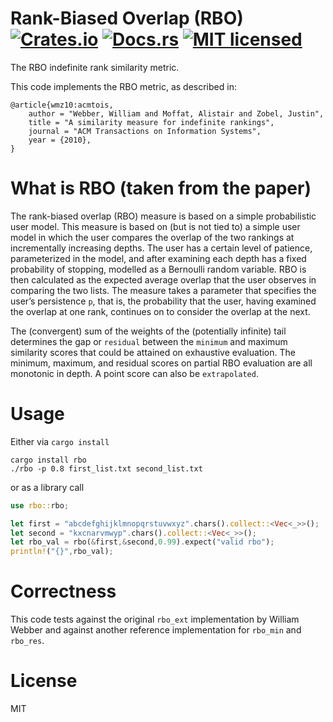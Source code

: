 # Rank-Biased Overlap (RBO) [![Crates.io][crates-badge]][crates-url] [![Docs.rs][docs-badge]][docs-rs] [![MIT licensed][mit-badge]][mit-url]

[crates-badge]: https://img.shields.io/crates/v/rbo.svg
[crates-url]: https://crates.io/crates/rbo
[mit-badge]: https://img.shields.io/badge/license-MIT-blue.svg
[mit-url]: https://opensource.org/licenses/MIT
[docs-rs]: https://docs.rs/rbo
[docs-badge]: https://img.shields.io/docsrs/rbo/0.2.6

The RBO indefinite rank similarity metric.

This code implements the RBO metric, as described in:

```
@article{wmz10:acmtois,
    author = "Webber, William and Moffat, Alistair and Zobel, Justin",
    title = "A similarity measure for indefinite rankings",
    journal = "ACM Transactions on Information Systems",
    year = {2010},
}
```
# What is RBO (taken from the paper)

The rank-biased overlap (RBO) measure is based on a simple probabilistic user
model. This measure is based on (but is not tied to) a simple user model in
which the user compares the overlap of the two rankings at incrementally
increasing depths. The user has a certain level of patience, parameterized
in the model, and after examining each depth has a fixed probability of stopping,
modelled as a Bernoulli random variable. RBO is then calculated as the
expected average overlap that the user observes in comparing the two lists. The measure
takes a parameter that specifies the user’s persistence `p`, that is, the probability that the user,
having examined the overlap at one rank, continues on to consider the overlap at the next.

The (convergent) sum of the weights of the (potentially infinite) tail determines the
gap or `residual` between the `minimum` and maximum similarity scores that could be attained
on exhaustive evaluation. The minimum, maximum, and residual scores on partial RBO evaluation
are all monotonic in depth. A point score can also be `extrapolated`.

# Usage

Either via `cargo install`

```
cargo install rbo
./rbo -p 0.8 first_list.txt second_list.txt
```

or as a library call

```rust
use rbo::rbo;

let first = "abcdefghijklmnopqrstuvwxyz".chars().collect::<Vec<_>>();
let second = "kxcnarvmwyp".chars().collect::<Vec<_>>();
let rbo_val = rbo(&first,&second,0.99).expect("valid rbo");
println!("{}",rbo_val);
```

# Correctness

This code tests against the original `rbo_ext` implementation by William Webber and
against another reference implementation for `rbo_min` and `rbo_res`.

# License

MIT
